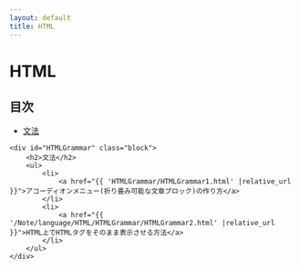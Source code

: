 ```yaml
---
layout: default
title: HTML
---
```

<body>
    <div class="block">
        <h1>HTML</h1>
    </div>
    <div class="block">
        <h2>目次</h2>
        <ul>
            <li>
                <a href="#HTMLGrammar">文法</a>
            </li>
        </ul>
    </div>

    <div id="HTMLGrammar" class="block">
        <h2>文法</h2>
        <ul>
            <li>
                <a href="{{ 'HTMLGrammar/HTMLGrammar1.html' |relative_url }}">アコーディオンメニュー(折り畳み可能な文章ブロック)の作り方</a>
            </li>
            <li>
                <a href="{{ '/Note/language/HTML/HTMLGrammar/HTMLGrammar2.html' |relative_url }}">HTML上でHTMLタグをそのまま表示させる方法</a>
            </li>
        </ul>
    </div>
</body>